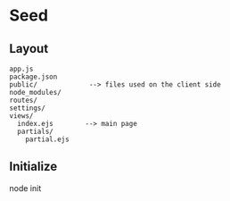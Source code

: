 # Seed


## Layout
    
    app.js             
    package.json        
    public/             --> files used on the client side
    node_modules/
    routes/
    settings/
    views/
      index.ejs        --> main page
      partials/
        partial.ejs


## Initialize
node init